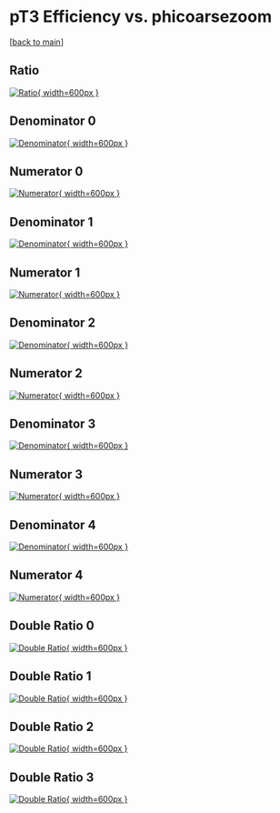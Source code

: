 # pT3 Efficiency vs. phicoarsezoom

[[back to main](./)]



## Ratio

[![Ratio](../mtv/var/pT3_base_0_1_eff_phicoarsezoom.png){ width=600px }](../mtv/var/pT3_base_0_1_eff_phicoarsezoom.pdf)

## Denominator 0

[![Denominator](../mtv/den/pT3_base_0_1_eff_phicoarsezoom_den0.png){ width=600px }](../mtv/den/pT3_base_0_1_eff_phicoarsezoom_den0.pdf)

## Numerator 0

[![Numerator](../mtv/num/pT3_base_0_1_eff_phicoarsezoom_num0.png){ width=600px }](../mtv/num/pT3_base_0_1_eff_phicoarsezoom_num0.pdf)

## Denominator 1

[![Denominator](../mtv/den/pT3_base_0_1_eff_phicoarsezoom_den1.png){ width=600px }](../mtv/den/pT3_base_0_1_eff_phicoarsezoom_den1.pdf)

## Numerator 1

[![Numerator](../mtv/num/pT3_base_0_1_eff_phicoarsezoom_num1.png){ width=600px }](../mtv/num/pT3_base_0_1_eff_phicoarsezoom_num1.pdf)

## Denominator 2

[![Denominator](../mtv/den/pT3_base_0_1_eff_phicoarsezoom_den2.png){ width=600px }](../mtv/den/pT3_base_0_1_eff_phicoarsezoom_den2.pdf)

## Numerator 2

[![Numerator](../mtv/num/pT3_base_0_1_eff_phicoarsezoom_num2.png){ width=600px }](../mtv/num/pT3_base_0_1_eff_phicoarsezoom_num2.pdf)

## Denominator 3

[![Denominator](../mtv/den/pT3_base_0_1_eff_phicoarsezoom_den3.png){ width=600px }](../mtv/den/pT3_base_0_1_eff_phicoarsezoom_den3.pdf)

## Numerator 3

[![Numerator](../mtv/num/pT3_base_0_1_eff_phicoarsezoom_num3.png){ width=600px }](../mtv/num/pT3_base_0_1_eff_phicoarsezoom_num3.pdf)

## Denominator 4

[![Denominator](../mtv/den/pT3_base_0_1_eff_phicoarsezoom_den4.png){ width=600px }](../mtv/den/pT3_base_0_1_eff_phicoarsezoom_den4.pdf)

## Numerator 4

[![Numerator](../mtv/num/pT3_base_0_1_eff_phicoarsezoom_num4.png){ width=600px }](../mtv/num/pT3_base_0_1_eff_phicoarsezoom_num4.pdf)

## Double Ratio 0

[![Double Ratio](../mtv/ratio/pT3_base_0_1_eff_phicoarsezoom_ratio0.png){ width=600px }](../mtv/ratio/pT3_base_0_1_eff_phicoarsezoom_ratio0.pdf)

## Double Ratio 1

[![Double Ratio](../mtv/ratio/pT3_base_0_1_eff_phicoarsezoom_ratio1.png){ width=600px }](../mtv/ratio/pT3_base_0_1_eff_phicoarsezoom_ratio1.pdf)

## Double Ratio 2

[![Double Ratio](../mtv/ratio/pT3_base_0_1_eff_phicoarsezoom_ratio2.png){ width=600px }](../mtv/ratio/pT3_base_0_1_eff_phicoarsezoom_ratio2.pdf)

## Double Ratio 3

[![Double Ratio](../mtv/ratio/pT3_base_0_1_eff_phicoarsezoom_ratio3.png){ width=600px }](../mtv/ratio/pT3_base_0_1_eff_phicoarsezoom_ratio3.pdf)

